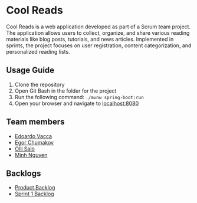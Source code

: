 # Cool Reads

Cool Reads is a web application developed as part of a Scrum team project. The application allows users to collect, organize, and share various reading materials like blog posts, tutorials, and news articles. Implemented in sprints, the project focuses on user registration, content categorization, and personalized reading lists.

## Usage Guide

1. Clone the repository
2. Open Git Bash in the folder for the project
3. Run the following command: `./mvnw spring-boot:run`
4. Open your browser and navigate to [localhost:8080](localhost:8080)

## Team members

- [Edoardo Vacca](https://github.com/edoardovac)
- [Egor Chumakov](https://github.com/EgorCD)
- [Olli Salo](https://github.com/Ullebror)
- [Minh Nguyen](https://github.com/NguyenMinh03)

## Backlogs

- [Product Backlog](https://github.com/orgs/Airplane-2/projects/1)
- [Sprint 1 Backlog](https://github.com/orgs/Airplane-2/projects/3)
